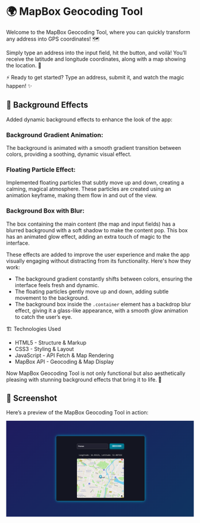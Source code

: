 # 🌍 MapBox Geocoding Tool

Welcome to the MapBox Geocoding Tool, where you can quickly transform any address into GPS coordinates! 🗺️

Simply type an address into the input field, hit the button, and voilà! You’ll receive the latitude and longitude coordinates, along with a map showing the location. 🌟

⚡ Ready to get started? Type an address, submit it, and watch the magic happen! ✨

## 🎨 Background Effects

Added dynamic background effects to enhance the look of the app:

### Background Gradient Animation:
The background is animated with a smooth gradient transition between colors, providing a soothing, dynamic visual effect.

### Floating Particle Effect:
Implemented floating particles that subtly move up and down, creating a calming, magical atmosphere. These particles are created using an animation keyframe, making them flow in and out of the view.

### Background Box with Blur:
The box containing the main content (the map and input fields) has a blurred background with a soft shadow to make the content pop. This box has an animated glow effect, adding an extra touch of magic to the interface.

These effects are added to improve the user experience and make the app visually engaging without distracting from its functionality. Here's how they work:

- The background gradient constantly shifts between colors, ensuring the interface feels fresh and dynamic.
- The floating particles gently move up and down, adding subtle movement to the background.
- The background box inside the `.container` element has a backdrop blur effect, giving it a glass-like appearance, with a smooth glow animation to catch the user’s eye.

🏗 Technologies Used
- HTML5 - Structure & Markup
- CSS3 - Styling & Layout
- JavaScript - API Fetch & Map Rendering
- MapBox API - Geocoding & Map Display

Now MapBox Geocoding Tool is not only functional but also aesthetically pleasing with stunning background effects that bring it to life. 🚀

## 📸 Screenshot

Here’s a preview of the MapBox Geocoding Tool in action:

![MapBox Geocoding Tool](images/Geocoder.png)
